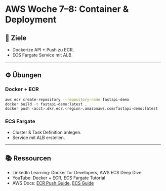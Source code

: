 # AWS Woche 7–8: Container & Deployment

## 🎯 Ziele
- Dockerize API + Push zu ECR.
- ECS Fargate Service mit ALB.

---

## ⚙️ Übungen

### Docker + ECR
```bash
aws ecr create-repository --repository-name fastapi-demo
docker build -t fastapi-demo:latest .
docker push <acct>.dkr.ecr.<region>.amazonaws.com/fastapi-demo:latest
```

### ECS Fargate
- Cluster & Task Definition anlegen.
- Service mit ALB erstellen.

---

## 📚 Ressourcen
- LinkedIn Learning: Docker for Developers, AWS ECS Deep Dive
- YouTube: Docker + ECR, ECS Fargate Tutorial
- AWS Docs: [ECR Push Guide](https://docs.aws.amazon.com/AmazonECR/latest/userguide/docker-push-ecr-image.html), [ECS Guide](https://docs.aws.amazon.com/AmazonECS/latest/developerguide/)
